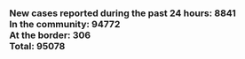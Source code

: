 ### New cases reported during the past 24 hours: 8841<br/>In the community: 94772<br/>At the border: 306<br/>Total: 95078